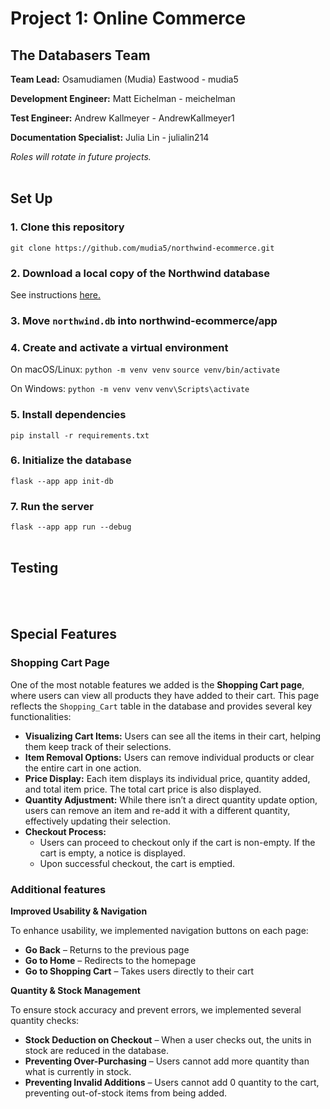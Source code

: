 # Project 1: Online Commerce 

## The Databasers Team
**Team Lead:** Osamudiamen (Mudia) Eastwood - mudia5

**Development Engineer:** Matt Eichelman - meichelman

**Test Engineer:** Andrew Kallmeyer - AndrewKallmeyer1

**Documentation Specialist:** Julia Lin - julialin214

*Roles will rotate in future projects.* <br><br>






## Set Up

### 1. Clone this repository 

`git clone https://github.com/mudia5/northwind-ecommerce.git`

### 2. Download a local copy of the Northwind database

See instructions [here.](https://github.com/jpwhite3/northwind-SQLite3?tab=readme-ov-file)  

### 3. Move `northwind.db` into northwind-ecommerce/app

### 4. Create and activate a virtual environment
On macOS/Linux:
`python -m venv venv`
`source venv/bin/activate`

On Windows:
`python -m venv venv`
`venv\Scripts\activate`

### 5. Install dependencies 
`pip install -r requirements.txt`

### 6. Initialize the database 
`flask --app app init-db`

### 7. Run the server 
`flask --app app run --debug`<br><br>

## Testing
<br><br>

## Special Features 
### Shopping Cart Page
One of the most notable features we added is the **Shopping Cart page**, where users can view all products they have added to their cart. This page reflects the `Shopping_Cart` table in the database and provides several key functionalities:

* **Visualizing Cart Items:** Users can see all the items in their cart, helping them keep track of their selections.
* **Item Removal Options:** Users can remove individual products or clear the entire cart in one action.
* **Price Display:** Each item displays its individual price, quantity added, and total item price. The total cart price is also displayed.
* **Quantity Adjustment:** While there isn’t a direct quantity update option, users can remove an item and re-add it with a different quantity, effectively updating their selection.
* **Checkout Process:**
    * Users can proceed to checkout only if the cart is non-empty. If the cart is empty, a notice is displayed.
    * Upon successful checkout, the cart is emptied.
 
### Additional features
**Improved Usability & Navigation**

To enhance usability, we implemented navigation buttons on each page:
* **Go Back** – Returns to the previous page
* **Go to Home** – Redirects to the homepage
* **Go to Shopping Cart** – Takes users directly to their cart

**Quantity & Stock Management**

To ensure stock accuracy and prevent errors, we implemented several quantity checks:
* **Stock Deduction on Checkout** – When a user checks out, the units in stock are  reduced in the database.
* **Preventing Over-Purchasing** – Users cannot add more quantity than what is currently in stock.
* **Preventing Invalid Additions** – Users cannot add 0 quantity to the cart, preventing out-of-stock items from being added.

